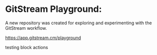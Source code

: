 # GitStream Playground:

A new repository was created for exploring and experimenting with the GitStream workflow.

https://app.gitstream.cm/playground

testing block actions

